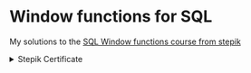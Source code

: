 # Window functions for SQL
My solutions to the [SQL Window functions course from stepik](https://stepik.org/course/95367/)



<details><summary>Stepik Certificate</summary>
   ![image](https://github.com/ElderEv1l/sql_windows/assets/95085670/c00295d9-e5e7-4436-b0d9-df89a7122d92)
</details>
